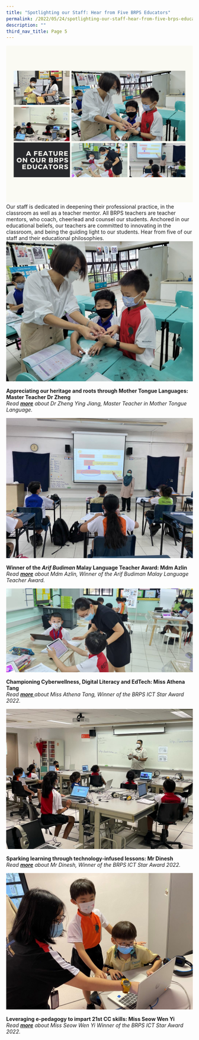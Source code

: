 ```yaml
---
title: "Spotlighting our Staff: Hear from Five BRPS Educators"
permalink: /2022/05/24/spotlighting-our-staff-hear-from-five-brps-educators/
description: ""
third_nav_title: Page 5
---
```

<img src="/images/A-feature-on-our-BRPS-educators-2.png">
Our staff is dedicated in deepening their professional practice, in the classroom as well as a teacher mentor. All BRPS teachers are teacher mentors, who coach, cheerlead and counsel our students. Anchored in our educational beliefs, our teachers are committed to innovating in the classroom, and being the guiding light to our students. Hear from five of our staff and their educational philosophies.
<img src="/images/Dr-Zheng-1-Banner-1-1024x768.jpg">
<p><strong>Appreciating our heritage and roots through Mother Tongue Languages: Master Teacher Dr Zheng</strong><br><em>Read&nbsp;<a href="/2022/05/06/appreciating-our-heritage-and-roots-through-mother-tongue-languages/"><strong><u>more</u></strong></a>&nbsp;about Dr Zheng Ying Jiang, Master Teacher in Mother Tongue Language.</em></p>
<img src="/images/Azlin-1-Banner-1.jpg">
<p><strong>Winner of the&nbsp;<em>Arif Budiman&nbsp;</em>Malay Language Teacher Award: Mdm Azlin<br></strong><em>Read&nbsp;<a href="/2022/05/06/winner-of-the-arif-budiman-malay-language-teacher-award-mdm-azlin/"><strong><u>more</u></strong></a>&nbsp;about Mdm Azlin, Winner of the Arif Budiman Malay Language Teacher Award.</em></p>
<img src="/images/Banner-Picture-1-1536x691.jpg">
<p><strong>Championing Cyberwellness, Digital Literacy and EdTech: Miss Athena Tang<br></strong><em>Read&nbsp;<a href="/2022/05/06/championing-cyberwellness-digital-literacy-and-edtech-miss-athena-tang/"><strong><u>more</u>&nbsp;</strong></a>about Miss Athena Tang, Winner of the BRPS ICT Star Award 2022.</em></p>
<img src="/images/Dinesh-2-Banner-1.jpeg">
<p><strong>Sparking learning through technology-infused lessons: Mr Dinesh<br></strong><em>Read&nbsp;<a href="/2022/05/06/sparking-learning-through-technology-infused-lessons-mr-dinesh/"><strong><u>more</u></strong></a>&nbsp;about Mr Dinesh, Winner of the BRPS ICT Star Award 2022.</em></p>
<img src="/images/2-1024x747.jpg">
<p><strong>Leveraging e-pedagogy to impart 21st CC skills: Miss Seow Wen Yi<br></strong><em>Read&nbsp;<a href="/2022/05/12/leveraging-e-pedagogy-to-impart-21st-cc-skills-miss-seow-wen-yi/"><strong><u>more</u></strong></a>&nbsp;about Miss Seow Wen Yi Winner of the BRPS ICT Star Award 2022.</em></p>